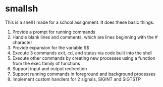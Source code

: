 # smallsh
This is a shell I made for a school assignment.
It does these basic things:
1. Provide a prompt for running commands
2. Handle blank lines and comments, which are lines beginning with the # character
3. Provide expansion for the variable $$
4. Execute 3 commands exit, cd, and status via code built into the shell
5. Execute other commands by creating new processes using a function from the exec family of functions
6. Support input and output redirection
7. Support running commands in foreground and background processes
8. Implement custom handlers for 2 signals, SIGINT and SIGTSTP


